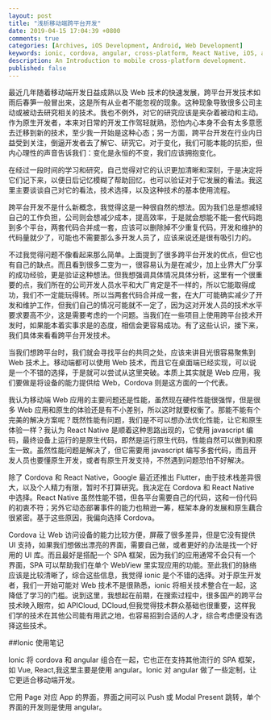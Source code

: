 ```yaml
---
layout: post
title: "浅析移动端跨平台开发"
date: 2019-04-15 17:04:39 +0800
comments: true
categories: [Archives, iOS Development, Android, Web Development]
keywords: ionic, cordova, angular, cross-platform, React Native, iOS, android, Web
description: An Introduction to mobile cross-platform development.
published: false
---
```


最近几年随着移动端开发日益成熟以及 Web 技术的快速发展，跨平台开发技术如雨后春笋一般冒出来，这是所有从业者不能忽视的现象。这种现象导致很多公司主动或被动去研究相关的技术。我也不例外，对它的研究应该是夹杂着被动和主动。作为原生开发者，本来对日常的开发工作驾轻就熟，恐怕内心本身不会有太多意愿去迁移到新的技术，至少我一开始是这种心态；另一方面，跨平台开发在行业内日益受到关注，倒逼开发者去了解它、研究它。对于变化，我们可能本能的抗拒，但内心理性的声音告诉我们：变化是永恒的不变，我们应该拥抱变化。  

在经过一段时间的学习和研究，自己觉得对它的认识更加清晰和深刻，于是决定将它们记下来，以便日后记忆模糊了帮助回忆，也可以验证对于它发展的看法。我这里主要谈谈自己对它的看法，技术选择，以及这种技术的基本使用流程。  

跨平台开发不是什么新概念，我觉得这是一种很自然的想法。因为我们总是想减轻自己的工作负担，公司则会想减少成本，提高效率，于是就会想能不能一套代码跑到多个平台，两套代码合并成一套，应该可以删除掉不少重复代码，开发和维护的代码量就少了，可能也不需要那么多开发人员了，应该来说还是很有吸引力的。  

不过我觉得问题不像看起来那么简单。上面提到了很多跨平台开发的优点，但它也有自己的缺点。而且看到很多二变为一，很容易认为是在减少，加上业界大厂分享的成功经验，更是验证这种想法。但我想强调具体情况具体分析，这里有一个很重要的点，我们所在的公司开发人员水平和大厂肯定是不一样的，所以它能取得成功，我们不一定能玩得转。所以当两套代码合并成一套，在大厂可能确实减少了开发和维护工作，但我们自己的情况可能就不一定了，因为这对开发人员的技术水平要求要高不少，这是需要考虑的一个问题。当我们在一些项目上使用跨平台技术开发时，如果能本着实事求是的态度，相信会更容易成功。有了这些认识，接下来，我们具体来看看跨平台开发技术。  

当我们想跨平台时，我们就会寻找平台的共同之处，应该来讲目光很容易聚焦到 Web 技术上。移动端都可以使用 Web 技术，而且它在桌面端已经实现，可以说是一个不错的选择，于是就可以尝试从这里突破。本质上其实就是 Web 应用，我们要做是将设备的能力提供给 Web，Cordova 则是这方面的一个代表。  

我认为移动端 Web 应用的主要问题还是性能，虽然现在硬件性能很强悍，但是很多 Web 应用和原生的体验还是有不小差别，所以这时就要权衡了。那能不能有个完美的解决方案呢？既然性能有问题，我们是不可以想办法优化性能，让它和原生体验一样？我认为 React Native 是顺着这种思路出现的，它使用 javascript 编码，最终设备上运行的是原生代码，即然是运行原生代码，性能自然可以做到和原生一致。虽然性能问题是解决了，但它需要用 javascript 编写多套代码，而且开发人员也要懂原生开发，或者有原生开发支持，不然遇到问题恐怕不好解决。  
<!--more-->
除了 Cordova 和 React Native，Google 最近还推出 Flutter，由于技术栈差异很大，以及个人精力有限，暂时不打算研究。我决定在 Cordova 和 React Native 中选择。React Native 虽然性能不错，但各平台需要自己的代码，这和一份代码的初衷不符；另外它动态部署事件的能力也稍逊一筹，框架本身的发展和原生藕合很紧密。基于这些原因，我偏向选择 Cordova。  

Cordova 让 Web 访问设备的能力比较方便，屏蔽了很多差异，但是它没有提供 UI 支持，如果我们想做出漂亮的界面，需要自己做，或者更好的办法是找一个好用的 UI 库。而且最好是搭配一个 SPA 框架，因为我们的应用通常不会只有一个界面，SPA 可以帮助我们在单个 WebView 里实现应用的功能。至此我们的脉络应该是比较清晰了，综合这些信息，我觉得 ionic 是个不错的选择。对于原生开发者，我们一开始可能对 Web 技术不是很熟悉，ionic 将相关技术整合在一起，这降低了学习的门槛。说到这里，我想起在前期，在搜索过程中，很多国产的跨平台技术映入眼帘，如 APICloud, DCloud,但我觉得技术群众基础也很重要，这样我们学的技术在其他公司能有用武之地，也容易招到合适的人才，综合考虑便没有选择这些技术。  

##Ionic 使用笔记

Ionic 将 cordova 和 angular 组合在一起，它也正在支持其他流行的 SPA 框架，如 Vue, React,我这里主要是使用 angular。Ionic 对 angular 做了一些定制，让它更适合移动端开发。  

它用 Page 对应 App 的界面，界面之间可以 Push 或 Modal Present 跳转，单个界面的开发则是使用 angular。

